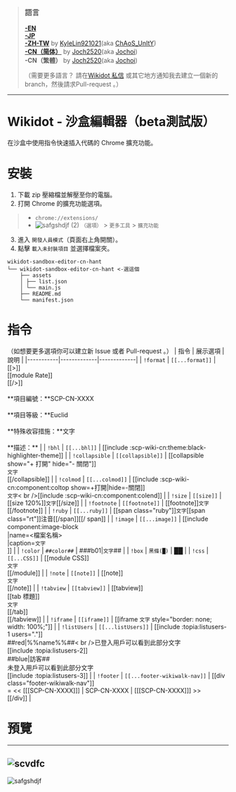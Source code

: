 > ### 語言
> [**-EN**](https://github.com/7happy7/wikidot-sandbox-editor/tree/master) <br />[**-JP**](https://github.com/7happy7/wikidot-sandbox-editor/tree/jp) <br />[**-ZH-TW**](https://github.com/7happy7/wikidot-sandbox-editor/tree/zh-tw) by [KyleLin921021](https://github.com/KyleLin921021)\(aka [ChAoS_UnItY](http://www.wikidot.com/user:info/chaos-unity)\) <br />[**-CN（简体）**](https://github.com/Joch2520/wikidot-sandbox-editor/tree/cn-hans) by [Joch2520](https://github.com/Joch2520)\(aka [Jochoi](http://www.wikidot.com/user:info/jochoi)\) <br />**-CN（繁體）** by [Joch2520](https://github.com/Joch2520)\(aka [Jochoi](http://www.wikidot.com/user:info/jochoi)\)
>
> （需要更多語言？ 請在[Wikidot 私信](http://www.wikidot.com/account/messages#/new/3427263) 或其它地方通知我去建立一個新的branch，然後請求Pull-request 。）
----
# Wikidot - 沙盒編輯器（beta測試版）
在沙盒中使用指令快速插入代碼的 Chrome 擴充功能。

# 安裝
1. 下載 zip 壓縮檔並解壓至你的電腦。
2. 打開 Chrome 的擴充功能選項。
> * `chrome://extensions/`
> * ![safgshdjf (2)](https://user-images.githubusercontent.com/49482246/84563612-c54c4b80-ad97-11ea-9559-584dcc268f4f.png) `（選項）` > `更多工具` > `擴充功能`
3. 進入 `開發人員模式`（頁面右上角開關）。
4. 點擊 `載入未封裝項目` 並選擇檔案夾。
```
wikidot-sandbox-editor-cn-hant
└── wikidot-sandbox-editor-cn-hant <-選這個
    ├── assets
    │ ├── list.json
    │ └── main.js
    ├── README.md
    └── manifest.json
```
# 指令
（如想要更多選項你可以建立新 Issue 或者 Pull-request 。）
| 指令 | 展示選項 | 說明 |
|-----------|-------------|-------------|
| `!format` | `[[...format]]` | [[>]]<br />[[module Rate]]<br />[[/>]]<br /><br /> \*\*項目編號：\*\*SCP-CN-XXXX<br /><br />\*\*項目等級：\*\*Euclid<br /><br />\*\*特殊收容措施：\*\*文字<br /><br />\*\*描述：\*\* |
| `!bhl` | `[[...bhl]]` | [[include :scp-wiki-cn:theme:black-highlighter-theme]] |
| `!collapsible` | `[[collapsible]]` | [[collapsible show="+ 打開" hide="- 關閉"]]<br />`文字`<br />[[/collapsible]] |
| `!colmod` | `[[...colmod]]` | [[include :scp-wiki-cn:component:coltop show=+打開\|hide=-關閉]]<br />`文字`< br />[[include :scp-wiki-cn:component:colend]] |
| `!size` | `[[size]]` | [[size 120%]]`文字`[[/size]] |
| `!footnote` | `[[footnote]]` | [[footnote]]`文字`[[/footnote]] |
| `!ruby` | `[[...ruby]]` | [[span class="ruby"]]`文字`[[span class="rt"]]注音[[/span]][[/ span]] |
| `!image` | `[[...image]]` | [[include component:image-block<br />\|name=\<檔案名稱\><br />\|caption=`文字` <br />]] |
| `!color` | `##color##` | ###b01\|`文字`## |
| `!box` | `黑條(█)` | ██ |
| `!css` | `[[...CSS]]` | [[module CSS]]<br />`文字`<br />[[/module]] |
| `!note` | `[[note]]` | [[note]]<br />`文字`<br />[[/note]] |
| `!tabview` | `[[tabview]]` | [[tabview]]<br />[[tab 標題]]<br />`文字`<br />[[/tab]]<br /> [[/tabview]] |
| `!iframe` | `[[iframe]]` | [[iframe `文字` style=\"border: none; width: 100%;\"]] |
| `!listUsers` | `[[...listUsers]]` | [[include :topia:listusers-1 users="."]]<br />##red\|%%name%%##< br />已登入用戶可以看到此部分文字<br />[[include :topia:listusers-2]]<br />##blue\|訪客##<br />未登入用戶可以看到此部分文字<br />[[include :topia:listusers-3]] |
| `!footer` | `[[...footer-wikiwalk-nav]]` | [[div class="footer-wikiwalk-nav"]]<br />= << [[[SCP-CN-XXXX]]] \| SCP-CN-XXXX \| [[[SCP-CN-XXXX]]] >><br />[[/div]] |

# 預覽
----
![scvdfc](https://user-images.githubusercontent.com/49482246/85929610-5a4f5880-b8f1-11ea-9532-920656164240.png)
----
![safgshdjf](https://user-images.githubusercontent.com/49482246/85929632-7f43cb80-b8f1-11ea-8bdf-c57b5dd091d1.png)
